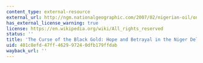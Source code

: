 ```yaml
---
content_type: external-resource
external_url: http://ngm.nationalgeographic.com/2007/02/nigerian-oil/oneill-text
has_external_license_warning: true
license: https://en.wikipedia.org/wiki/All_rights_reserved
status: ''
title: 'The Curse of the Black Gold: Hope and Betrayal in the Niger Delta'
uid: 401c8efd-47ff-4629-9724-0dfb179ffdab
wayback_url: ''
---
```

